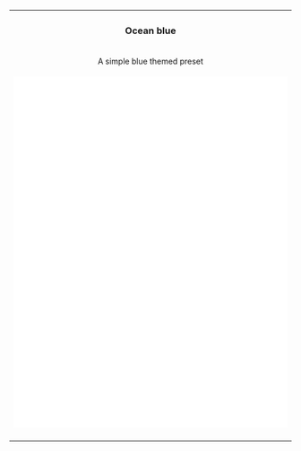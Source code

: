 <table>
  <tr><th><h3>Ocean blue</h3></th></tr>
  <tr><td align="center"><p>A simple blue themed preset</p></td></tr>
  <tr><td align="center">
    <img src="example.svg">
    <img width="900" height="1" alt="">
  </td></tr>
</table>